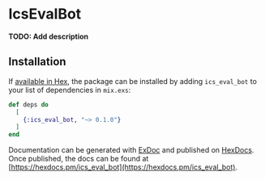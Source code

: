# IcsEvalBot

**TODO: Add description**

## Installation

If [available in Hex](https://hex.pm/docs/publish), the package can be installed
by adding `ics_eval_bot` to your list of dependencies in `mix.exs`:

```elixir
def deps do
  [
    {:ics_eval_bot, "~> 0.1.0"}
  ]
end
```

Documentation can be generated with [ExDoc](https://github.com/elixir-lang/ex_doc)
and published on [HexDocs](https://hexdocs.pm). Once published, the docs can
be found at [https://hexdocs.pm/ics_eval_bot](https://hexdocs.pm/ics_eval_bot).

